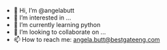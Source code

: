 - 👋 Hi, I’m @angelabutt
- 👀 I’m interested in ...
- 🌱 I’m currently learning python
- 💞️ I’m looking to collaborate on ...
- 📫 How to reach me: angela.butt@bestgateeng.com

<!---
angelabutt/angelabutt is a ✨ special ✨ repository because its `README.md` (this file) appears on your GitHub profile.
You can click the Preview link to take a look at your changes.
--->
